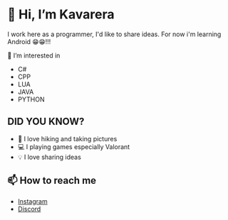 # 👋 Hi, I’m Kavarera

I work here as a programmer, I'd like to share ideas. For now i'm learning Android 😁😁!!! 

👀 I’m interested in
- C#
- CPP
- LUA
- JAVA
- PYTHON

## DID YOU KNOW?
- 🌄 I love hiking and taking pictures
- 💻 I playing games especially Valorant
- 💡 I love sharing ideas
    
## 📫 How to reach me
- [Instagram](https://www.instagram.com/r_kavarera)
- [Discord](https://discord.gg/PAJXv8x2)

<!---
Kavarera/Kavarera is a ✨ special ✨ repository because its `README.md` (this file) appears on your GitHub profile.
You can click the Preview link to take a look at your changes.
--->
